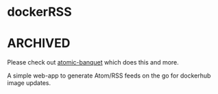 # dockerRSS

# ARCHIVED

Please check out [atomic-banquet](https://github.com/nbr23/atomic-banquet/) which does this and more.

A simple web-app to generate Atom/RSS feeds on the go for dockerhub image updates.
